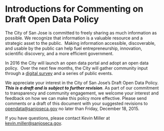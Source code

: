 # Introductions for Commenting on Draft Open Data Policy 
The City of San Jose is committed to freely sharing as much information
as possible. We recognize that information is a valuable resource and a
strategic asset to the public.  Making information accessible,
discoverable, and usable by the public can help fuel entrepreneurship,
innovation, scientific discovery, and a more efficient government.

In 2016 the City will launch an open data portal and adopt an open data
policy.  Over the next few months, the City will gather community input
through a [digital
survey](https://www.surveymonkey.com/r/SJOpenDataSurvey) and a series of
public events.

We appreciate your interest in the City of San Jose’s Draft Open Data
Policy. ***This is a draft and is subject to further revision***. As
part of our commitment to transparency and community engagement, we
welcome your interest and feedback on how we can make this policy more
effective. Please send comments or a draft of this document with your
suggested revisions to <opendata@sanjoseca.gov> no later than Friday,
December 18, 2015.

If you have questions, please contact Kevin Miller at
kevin.miller@sanjoseca.gov.

